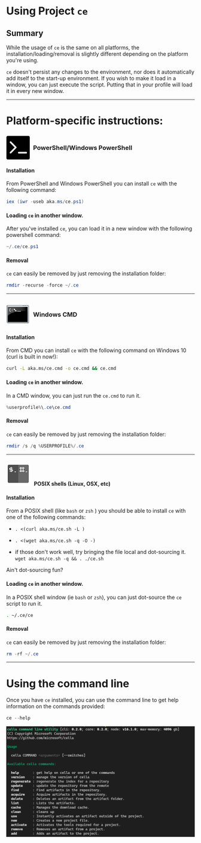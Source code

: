 # Using Project `ce`

## Summary

While the usage of `ce` is the same on all platforms, the installation/loading/removal is slightly different depending on the platform you're using.

`ce` doesn't persist any changes to the environment, nor does it automatically add itself to the start-up environment. If you wish to make it load in a window, you can just execute the script. Putting that in your profile will load it in every new window.

<hr>

# Platform-specific instructions:

### ![powershell](./imgs/ps1.png) &nbsp; PowerShell/Windows PowerShell 

#### **Installation**
From PowerShell and Windows PowerShell you can install `ce` with the following command:

``` powershell 
iex (iwr -useb aka.ms/ce.ps1)
```

#### **Loading** `ce` in another window.

After you've installed `ce`, you can load it in a new window with the following powershell command:

``` powershell
~/.ce/ce.ps1 
```

#### **Removal**

`ce` can easily be removed by just removing the installation folder:

``` powershell
rmdir -recurse -force ~/.ce
```

<hr>

### ![cmd](./imgs/cmd.png) &nbsp; Windows CMD

#### **Installation**

From CMD you can install `ce` with the following command on Windows 10 (curl is built in now!): 

``` bash
curl -L aka.ms/ce.cmd -o ce.cmd && ce.cmd
```

#### **Loading** `ce` in another window.

In a CMD window, you can just run the `ce.cmd` to run it.

``` powershell
%userprofile%\.ce\ce.cmd
```

#### **Removal**

`ce` can easily be removed by just removing the installation folder:

``` powershell
rmdir /s /q %USERPROFILE%/.ce
```

<hr>

#### ![posix](./imgs/posix.png) &nbsp; POSIX shells (Linux, OSX, etc)

#### **Installation**

From a POSIX shell (like `bash` or `zsh` ) you should be able to install `ce` with one of the following commands:

  - `. <(curl aka.ms/ce.sh -L )`  

  - `. <(wget aka.ms/ce.sh -q -O -)`
  
  - if those don't work well, try bringing the file local and dot-sourcing it.  
    `wget aka.ms/ce.sh -q && . ./ce.sh` 

Ain't dot-sourcing fun?

#### **Loading** `ce` in another window.

In a POSIX shell window (ie `bash` or `zsh`), you can just dot-source the `ce` script to run it.

``` bash
. ~/.ce/ce
```

#### **Removal**

`ce` can easily be removed by just removing the installation folder:

``` powershell
rm -rf ~/.ce
```

<hr>

# Using the command line

Once you have `ce` installed, you can use the command line to get help information on the commands provided:

``` powershell
ce --help 
```

![ce help](./imgs/help.png)



<style>
hr {
  height: 1px; 
  border:0;
  background: #333; 
}
h3 {
  border-color: #333; 
   display: flex;
  align-items: center;
}

h2 {
  display: flex;
  align-items: center;
}
</style>